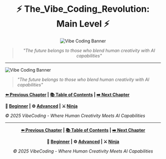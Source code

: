 <div align="center">

# ⚡ The_Vibe_Coding_Revolution: Main Level ⚡

</div>

<div align="center">

![Vibe Coding Banner](https://i.imgur.com/XYZ123.png)

</div>

<div align="center">

> *"The future belongs to those who blend human creativity with AI capabilities"*

</div>

---




![Vibe Coding Banner](https://i.imgur.com/XYZ123.png)



> *"The future belongs to those who blend human creativity with AI capabilities"*





**[⬅️ Previous Chapter](../Chapter_00_*) | [📚 Table of Contents](../../README.md) | [➡️ Next Chapter](../Chapter_02_*)**



**🔰 [Beginner](./Chapter_01_Beginner.md) | ⚙️ [Advanced](./Chapter_01_Advanced.md) | ⚔️ [Ninja](./Chapter_01_Ninja.md)**



*© 2025 VibeCoding - Where Human Creativity Meets AI Capabilities*


---

<div align="center">

**[⬅️ Previous Chapter](../Chapter_00_*) | [📚 Table of Contents](../../README.md) | [➡️ Next Chapter](../Chapter_02_*)**

</div>

<div align="center">

**🔰 [Beginner](./Chapter_01_Beginner.md) | ⚙️ [Advanced](./Chapter_01_Advanced.md) | ⚔️ [Ninja](./Chapter_01_Ninja.md)**

</div>

<div align="center">

*© 2025 VibeCoding - Where Human Creativity Meets AI Capabilities*

</div>
